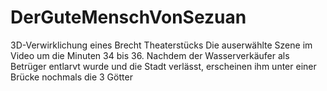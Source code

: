 # DerGuteMenschVonSezuan
3D-Verwirklichung eines Brecht Theaterstücks
 Die auserwählte Szene im Video um die Minuten 34 bis 36. Nachdem der Wasserverkäufer als Betrüger entlarvt wurde und die Stadt verlässt, erscheinen ihm unter einer Brücke nochmals die 3 Götter
